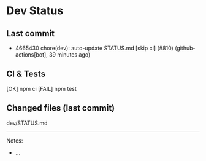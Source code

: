 # Dev Status

## Last commit
- 4665430 chore(dev): auto-update STATUS.md [skip ci] (#810) (github-actions[bot], 39 minutes ago)
## CI & Tests
[OK] npm ci
[FAIL] npm test

## Changed files (last commit)
dev/STATUS.md

---
Notes:
- ...
